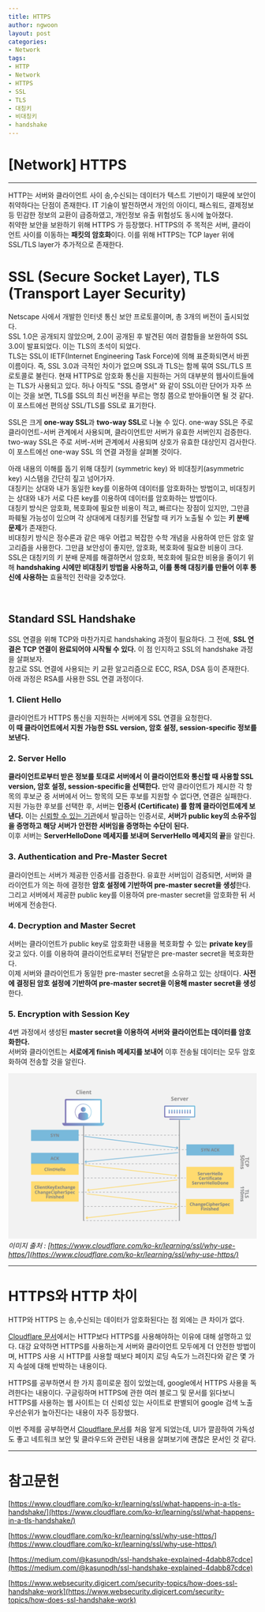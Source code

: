```yaml
---
title: HTTPS
author: ngwoon
layout: post
categories:
- Network
tags:
- HTTP
- Network
- HTTPS
- SSL
- TLS
- 대칭키
- 비대칭키
- handshake
---
```


# [Network] HTTPS
- - -

HTTP는 서버와 클라이언트 사이 송,수신되는 데이터가 텍스트 기반이기 때문에 보안이 취약하다는 단점이 존재한다. IT 기술이 발전하면서 개인의 아이디, 패스워드, 결제정보 등 민감한 정보의 교환이 급증하였고, 개인정보 유출 위험성도 동시에 높아졌다.<br/>
취약한 보안을 보완하기 위해 HTTPS 가 등장했다. HTTPS의 주 목적은 서버, 클라이언트 사이를 이동하는 **패킷의 암호화**이다. 이를 위해 HTTPS는 TCP layer 위에 SSL/TLS layer가 추가적으로 존재한다.

# SSL (Secure Socket Layer), TLS (Transport Layer Security)

Netscape 사에서 개발한 인터넷 통신 보안 프로토콜이며, 총 3개의 버전이 출시되었다.<br/>
SSL 1.0은 공개되지 않았으며, 2.0이 공개된 후 발견된 여러 결함들을 보완하여 SSL 3.0이 발표되었다. 이는 TLS의 초석이 되었다.<br/>
TLS는 SSL이 IETF(Internet Engineering Task Force)에 의해 표준화되면서 바뀐 이름이다. 즉, SSL 3.0과 극적인 차이가 없으며 SSL과 TLS는 함께 묶여 SSL/TLS 프로토콜로 불린다. 현재 HTTPS로 암호화 통신을 지원하는 거의 대부분의 웹사이트들에는 TLS가 사용되고 있다. 허나 아직도 "SSL 증명서" 와 같이 SSL이란 단어가 자주 쓰이는 것을 보면, TLS를 SSL의 최신 버전을 부르는 명칭 쯤으로 받아들이면 될 것 같다. 이 포스트에선 편의상 SSL/TLS를 SSL로 표기한다.

SSL은 크게 **one-way SSL**과 **two-way SSL**로 나눌 수 있다.  one-way SSL은 주로 클라이언트-서버 관계에서 사용되며, 클라이언트만 서버가 유효한 서버인지 검증한다.  two-way SSL은 주로 서버-서버 관계에서 사용되며 상호가 유효한 대상인지 검사한다.<br/>
이 포스트에선 one-way SSL 의 연결 과정을 살펴볼 것이다.

아래 내용의 이해를 돕기 위해 대칭키 (symmetric key) 와 비대칭키(asymmetric key) 시스템을 간단히 짚고 넘어가자.<br/>
대칭키는 상대와 내가 동일한 key를 이용하여 데이터를 암호화하는 방법이고, 비대칭키는 상대와 내가 서로 다른 key를 이용하여 데이터를 암호화하는 방법이다.<br/>
대칭키 방식은 암호화, 복호화에 필요한 비용이 적고, 빠르다는 장점이 있지만, 그만큼 파훼될 가능성이 있으며 각 상대에게 대칭키를 전달할 때 키가 노출될 수 있는 **키 분배 문제**가 존재한다. <br/>
비대칭키 방식은 정수론과 같은 매우 어렵고 복잡한 수학 개념을 사용하여 만든 암호 알고리즘을 사용한다. 그만큼 보안성이 좋지만, 암호화, 복호화에 필요한 비용이 크다.<br/>
SSL은 대칭키의 키 분배 문제를 해결하면서 암호화, 복호화에 필요한 비용을 줄이기 위해 **handshaking 시에만 비대칭키 방법을 사용하고, 이를 통해 대칭키를 만들어 이후 통신에 사용하는** 효율적인 전략을 갖추었다.
<br/><br/><br/>

## Standard SSL Handshake

SSL 연결을 위해 TCP와 마찬가지로 handshaking 과정이 필요하다. 그 전에, **SSL 연결은 TCP 연결이 완료되어야 시작될 수 있다.** 이 점 인지하고 SSL의 handshake 과정을 살펴보자.<br/>
참고로 SSL 연결에 사용되는 키 교환 알고리즘으로 ECC, RSA, DSA 등이 존재한다. 아래 과정은 RSA를 사용한 SSL 연결 과정이다.

### 1. **Client Hello**

클라이언트가 HTTPS 통신을 지원하는 서버에게 SSL 연결을 요청한다.<br/>
**이 때 클라이언트에서 지원 가능한 SSL version, 암호 설정, session-specific 정보를 보낸다.**

### 2. **Server Hello**

**클라이언트로부터 받은 정보를 토대로 서버에서 이 클라이언트와 통신할 때 사용할 SSL version, 암호 설정, session-specific을 선택한다.** 만약 클라이언트가 제시한 각 항목의 후보군 중 서버에서 어느 항목의 모든 후보를 지원할 수 없다면, 연결은 실패한다.<br/>
지원 가능한 후보를 선택한 후, 서버는 **인증서 (Certificate) 를 함께 클라이언트에게 보낸다.** 이는 [신뢰할 수 있는 기관](https://www.checktls.com/showcas.html)에서 발급하는 인증서로, **서버가 public key의 소유주임을 증명하고 해당 서버가 안전한 서버임을 증명하는 수단이 된다.**<br/>
이후 서버는 **ServerHelloDone 메세지를 보내며 ServerHello 메세지의 끝**을 알린다.

### 3. **Authentication and Pre-Master Secret**

클라이언트는 서버가 제공한 인증서를 검증한다. 유효한 서버임이 검증되면, 서버와 클라이언트가 의논 하에 결정한 **암호 설정에 기반하여 pre-master secret을 생성**한다. 그리고 서버에서 제공한 public key를 이용하여 pre-master secret을 암호화한 뒤 서버에게 전송한다.

### 4. **Decryption and Master Secret**

서버는 클라이언트가 public key로 암호화한 내용을 복호화할 수 있는 **private key**를 갖고 있다. 이를 이용하여 클라이언트로부터 전달받은 pre-master secret을 복호화한다.<br/>
이제 서버와 클라이언트가 동일한 pre-master secret을 소유하고 있는 상태이다. **사전에 결정된 암호 설정에 기반하여 pre-master secret을 이용해 master secret을 생성**한다.

### 5. **Encryption with Session Key**

4번 과정에서 생성된 **master secret을 이용하여 서버와 클라이언트는 데이터를 암호화한다.**<br/>
서버와 클라이언트는 **서로에게 finish 메세지를 보내어** 이후 전송될 데이터는 모두 암호화하여 전송할 것을 알린다.

![tls-ssl-handshake](/assets/images/post/Network/HTTP-HTTPS/tls-ssl-handshake.png)
<em>
    이미지 출처 : [https://www.cloudflare.com/ko-kr/learning/ssl/why-use-https/](https://www.cloudflare.com/ko-kr/learning/ssl/why-use-https/)
</em>

---

# HTTPS와 HTTP 차이

HTTP와 HTTPS 는 송,수신되는 데이터가 암호화된다는 점 외에는 큰 차이가 없다. 

[Cloudflare 문서](https://www.cloudflare.com/ko-kr/learning/ssl/why-use-https/)에서는 HTTP보다 HTTPS를 사용해야하는 이유에 대해 설명하고 있다. 대강 요약하면 HTTPS를 사용하는게 서버와 클라이언트 모두에게 더 안전한 방법이며, HTTPS 사용 시 HTTP를 사용할 때보다 페이지 로딩 속도가 느려진다와 같은 몇 가지 속설에 대해 반박하는 내용이다.

HTTPS를 공부하면서 한 가지 흥미로운 점이 있었는데, google에서 HTTPS 사용을 독려한다는 내용이다. 구글링하며 HTTPS에 관한 여러 블로그 및 문서를 읽다보니 HTTPS를 사용하는 웹 사이트는 더 신뢰성 있는 사이트로 판별되어 google 검색 노출 우선순위가 높아진다는 내용이 자주 등장했다. 

이번 주제를 공부하면서 [Cloudflare 문서](https://www.cloudflare.com/ko-kr/learning/ssl/why-use-https/)를 처음 알게 되었는데, UI가 깔끔하여 가독성도 좋고 네트워크 보안 및 클라우드와 관련된 내용을 살펴보기에 괜찮은 문서인 것 같다.

---

# 참고문헌

[https://www.cloudflare.com/ko-kr/learning/ssl/what-happens-in-a-tls-handshake/](https://www.cloudflare.com/ko-kr/learning/ssl/what-happens-in-a-tls-handshake/)

[https://www.cloudflare.com/ko-kr/learning/ssl/why-use-https/](https://www.cloudflare.com/ko-kr/learning/ssl/why-use-https/)

[https://medium.com/@kasunpdh/ssl-handshake-explained-4dabb87cdce](https://medium.com/@kasunpdh/ssl-handshake-explained-4dabb87cdce)

[https://www.websecurity.digicert.com/security-topics/how-does-ssl-handshake-work](https://www.websecurity.digicert.com/security-topics/how-does-ssl-handshake-work)
